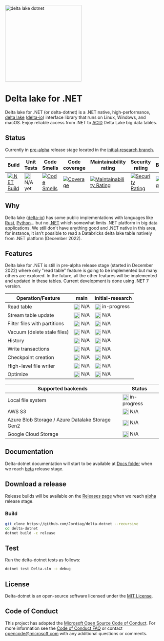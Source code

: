 <picture>
  <img alt="delta lake dotnet" src="https://user-images.githubusercontent.com/8865104/208916475-c45562fa-d28a-40f0-bdb4-745f2ed94b42.png" height="250">
</picture>

# Delta lake for .NET

Delta lake for .NET (or delta-dotnet) is a .NET native, high-performance, [delta lake](https://delta.io) ([delta-io](https://github.com/delta-io)) interface library that runs on Linux, Windows, and macOS. Enjoy reliable access from .NET to [ACID](https://en.wikipedia.org/wiki/ACID) Delta Lake big data tables.

## Status

Currently in [pre-alpha](https://en.wikipedia.org/wiki/Software_release_life_cycle#Pre-alpha) release stage located in the [initial-research branch](https://github.com/Jordiag/delta-dotnet/tree/initial-research).

| Build | Unit Tests | Code Smells | Code coverage | Maintainability rating| Security rating | Bugs | Vulnerabilities | Nuget |  
|-------|------------|-----------------|-------|-------|-------|-------|-------|-------|
|   [![.NET Build](https://github.com/Jordiag/delta-dotnet/actions/workflows/build.yml/badge.svg?branch=initial-research)](https://github.com/Jordiag/delta-dotnet/actions/workflows/build.yml)   |    <img src="https://user-images.githubusercontent.com/8865104/208910828-d9a283f0-d8f4-4fc2-ac45-a8b5ac65b2e7.svg" alt="not-available" width="20" height="20" align="center" /> N/A  yet      |        [![Code Smells](https://sonarcloud.io/api/project_badges/measure?project=Jordiag_DeltaLake.Net&metric=code_smells)](https://sonarcloud.io/summary/new_code?id=Jordiag_DeltaLake.Net)       |  [![Coverage](https://sonarcloud.io/api/project_badges/measure?project=Jordiag_DeltaLake.Net&metric=coverage)](https://sonarcloud.io/summary/new_code?id=Jordiag_DeltaLake.Net)| [![Maintainability Rating](https://sonarcloud.io/api/project_badges/measure?project=Jordiag_DeltaLake.Net&metric=sqale_rating)](https://sonarcloud.io/summary/new_code?id=Jordiag_DeltaLake.Net)|[![Security Rating](https://sonarcloud.io/api/project_badges/measure?project=Jordiag_DeltaLake.Net&metric=security_rating)](https://sonarcloud.io/summary/new_code?id=Jordiag_DeltaLake.Net)| [![Bugs](https://sonarcloud.io/api/project_badges/measure?project=Jordiag_DeltaLake.Net&metric=bugs)](https://sonarcloud.io/summary/new_code?id=Jordiag_DeltaLake.Net)| [![Vulnerabilities](https://sonarcloud.io/api/project_badges/measure?project=Jordiag_DeltaLake.Net&metric=vulnerabilities)](https://sonarcloud.io/summary/new_code?id=Jordiag_DeltaLake.Net)|<img src="https://user-images.githubusercontent.com/8865104/208910828-d9a283f0-d8f4-4fc2-ac45-a8b5ac65b2e7.svg" alt="not-available" width="20" height="20" align="center" /> N/A yet  |

## Why

Delta lake ([delta-io](https://github.com/delta-io)) has some public implementations with languages like [Rust](https://github.com/delta-io/delta-rs), [Python](https://github.com/delta-io/delta-rs/tree/main/python)... but no [.NET](https://dotnet.microsoft.com/en-us/) which somewhat limits .NET platform in big data applications. We still don't have anything good and .NET native in this area, for instance, it isn't possible to read a Databricks delta lake table natively from .NET platform (December 2022).

## Features

Delta lake for .NET is still in pre-alpha release stage (started in December 2022) where only "read table" feature is going to be implemented but many others are explored. In the future, all the other features will be implemented and updated in these tables. Current development is done using .NET 7 version.

| Operation/Feature                                 | main | initial-research |
| ------------------------------------------------- | ---- | ----------------- |
| Read table                                        |<img src="https://user-images.githubusercontent.com/8865104/208910828-d9a283f0-d8f4-4fc2-ac45-a8b5ac65b2e7.svg" alt="not-available" width="20" height="20" align="center" /> N/A|<img src="https://user-images.githubusercontent.com/8865104/208909673-02f96934-a836-4141-84aa-db2dc7686d5c.svg" alt="in-progress" width="20" height="20" align="center" /> in-progress|
| Stream table update                               |<img src="https://user-images.githubusercontent.com/8865104/208910828-d9a283f0-d8f4-4fc2-ac45-a8b5ac65b2e7.svg" alt="not-available" width="20" height="20" align="center" /> N/A|<img src="https://user-images.githubusercontent.com/8865104/208910828-d9a283f0-d8f4-4fc2-ac45-a8b5ac65b2e7.svg" alt="not-available" width="20" height="20" align="center" /> N/A|
| Filter files with partitions                      |<img src="https://user-images.githubusercontent.com/8865104/208910828-d9a283f0-d8f4-4fc2-ac45-a8b5ac65b2e7.svg" alt="not-available" width="20" height="20" align="center" /> N/A|<img src="https://user-images.githubusercontent.com/8865104/208910828-d9a283f0-d8f4-4fc2-ac45-a8b5ac65b2e7.svg" alt="not-available" width="20" height="20" align="center" /> N/A|
| Vacuum (delete stale files)                       |<img src="https://user-images.githubusercontent.com/8865104/208910828-d9a283f0-d8f4-4fc2-ac45-a8b5ac65b2e7.svg" alt="not-available" width="20" height="20" align="center" /> N/A|<img src="https://user-images.githubusercontent.com/8865104/208910828-d9a283f0-d8f4-4fc2-ac45-a8b5ac65b2e7.svg" alt="not-available" width="20" height="20" align="center" /> N/A|
| History                                           |<img src="https://user-images.githubusercontent.com/8865104/208910828-d9a283f0-d8f4-4fc2-ac45-a8b5ac65b2e7.svg" alt="not-available" width="20" height="20" align="center" /> N/A|<img src="https://user-images.githubusercontent.com/8865104/208910828-d9a283f0-d8f4-4fc2-ac45-a8b5ac65b2e7.svg" alt="not-available" width="20" height="20" align="center" /> N/A|
| Write transactions                                |<img src="https://user-images.githubusercontent.com/8865104/208910828-d9a283f0-d8f4-4fc2-ac45-a8b5ac65b2e7.svg" alt="not-available" width="20" height="20" align="center" /> N/A|<img src="https://user-images.githubusercontent.com/8865104/208910828-d9a283f0-d8f4-4fc2-ac45-a8b5ac65b2e7.svg" alt="not-available" width="20" height="20" align="center" /> N/A|
| Checkpoint creation                               |<img src="https://user-images.githubusercontent.com/8865104/208910828-d9a283f0-d8f4-4fc2-ac45-a8b5ac65b2e7.svg" alt="not-available" width="20" height="20" align="center" /> N/A|<img src="https://user-images.githubusercontent.com/8865104/208910828-d9a283f0-d8f4-4fc2-ac45-a8b5ac65b2e7.svg" alt="not-available" width="20" height="20" align="center" /> N/A|
| High-level file writer                            |<img src="https://user-images.githubusercontent.com/8865104/208910828-d9a283f0-d8f4-4fc2-ac45-a8b5ac65b2e7.svg" alt="not-available" width="20" height="20" align="center" /> N/A|<img src="https://user-images.githubusercontent.com/8865104/208910828-d9a283f0-d8f4-4fc2-ac45-a8b5ac65b2e7.svg" alt="not-available" width="20" height="20" align="center" /> N/A|
| Optimize                                          |<img src="https://user-images.githubusercontent.com/8865104/208910828-d9a283f0-d8f4-4fc2-ac45-a8b5ac65b2e7.svg" alt="not-available" width="20" height="20" align="center" /> N/A|<img src="https://user-images.githubusercontent.com/8865104/208910828-d9a283f0-d8f4-4fc2-ac45-a8b5ac65b2e7.svg" alt="not-available" width="20" height="20" align="center" /> N/A|

| Supported backends                                | Status |
| ------------------------------------------------- | ---- |
| Local file system                                 |<img src="https://user-images.githubusercontent.com/8865104/208909673-02f96934-a836-4141-84aa-db2dc7686d5c.svg" alt="in-progress" width="20" height="20" align="center" /> in-progress|
| AWS S3                                            |<img src="https://user-images.githubusercontent.com/8865104/208910828-d9a283f0-d8f4-4fc2-ac45-a8b5ac65b2e7.svg" alt="not-available" width="20" height="20" align="center" /> N/A|
| Azure Blob Storage / Azure  Datalake Storage Gen2 |<img src="https://user-images.githubusercontent.com/8865104/208910828-d9a283f0-d8f4-4fc2-ac45-a8b5ac65b2e7.svg" alt="not-available" width="20" height="20" align="center" /> N/A|
| Google Cloud Storage                              |<img src="https://user-images.githubusercontent.com/8865104/208910828-d9a283f0-d8f4-4fc2-ac45-a8b5ac65b2e7.svg" alt="not-available" width="20" height="20" align="center" /> N/A|


## Documentation

Delta-dotnet documentation will start to be available at [Docs folder](https://github.com/Jordiag/delta-dotnet/tree/main/Docs) when we reach [beta](https://en.wikipedia.org/wiki/Software_release_life_cycle#Beta) release stage.

## Download a release

Release builds will be available on the [Releases page](https://github.com/Jordiag/delta-dotnet/releases) when we reach [alpha](https://en.wikipedia.org/wiki/Software_release_life_cycle#Alpha) release stage.

### Build

```sh
git clone https://github.com/Jordiag/delta-dotnet --recursive
cd delta-dotnet
dotnet build -c release
```

## Test

Run the delta-dotnet tests as follows:

```sh
dotnet test Delta.sln -c debug
```

## License

Delta-dotnet is an open-source software licensed under the [MIT License](https://github.com/git/git-scm.com/blob/main/MIT-LICENSE.txt).

## Code of Conduct

This project has adopted the
[Microsoft Open Source Code of Conduct](https://opensource.microsoft.com/codeofconduct/).
For more information see the
[Code of Conduct FAQ](https://opensource.microsoft.com/codeofconduct/faq/)
or contact [opencode@microsoft.com](mailto:opencode@microsoft.com)
with any additional questions or comments.
